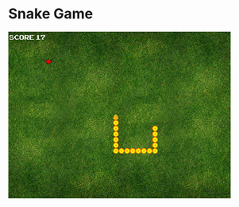 # Snake Game

![alt text](https://github.com/lucrada/Games-SnakeGame/blob/master/screenshots/screenshot.png?raw=true)
